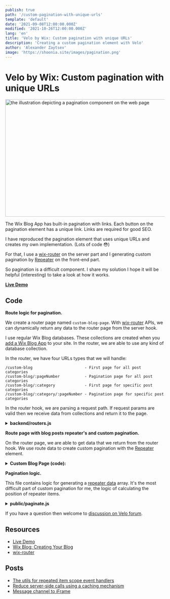 ```yaml
---
publish: true
path: '/custom-pagination-with-unique-urls'
template: 'default'
date: '2021-09-08T12:00:00.000Z'
modified: '2021-10-26T12:00:00.000Z'
lang: 'en'
title: 'Velo by Wix: Custom pagination with unique URLs'
description: 'Creating a custom pagination element with Velo'
author: 'Alexander Zaytsev'
image: 'https://shoonia.site/images/pagination.png'
---
```


# Velo by Wix: Custom pagination with unique URLs

<img
  src="/images/pagination.png"
  alt="the illustration depicting a pagination component on the web page"
  width="708"
  height="371"
/>

The Wix Blog App has built-in pagination with links. Each button on the pagination element has a unique link. Links are required for good SEO.

I have reproduced the pagination element that uses unique URLs and creates my own implementation. (Lots of code 😳)

For that, I use a [wix-router](https://support.wix.com/en/article/velo-about-routers) on the server part and I generating custom pagination by [Repeater](https://www.wix.com/velo/reference/$w/repeater) on the front-end part.

So pagination is a difficult component. I share my solution I hope it will be helpful (interesting) to take a look at how it works.

**[Live Demo](https://alexanderz5.wixsite.com/pagination/custom-blog)**

## Code

**Route logic for pagination.**

We create a router page named `custom-blog-page`. With [wix-router](https://www.wix.com/velo/reference/wix-router) APIs, we can dynamically return any data to the router page from the server hook.

I use regular Wix Blog databases. These collections are created when you [add a Wix Blog App](https://support.wix.com/en/article/wix-blog-creating-your-blog) to your site. In the router, we are able to use any kind of database collection.

In the router, we have four URLs types that we will handle:

```text
/custom-blog                       - First page for all post categories
/custom-blog/:pageNumber           - Pagination page for all post categories
/custom-blog/:category             - First page for specific post categories
/custom-blog/:category/:pageNumber - Pagination page for specific post categories
```

In the router hook, we are parsing a request path. If request params are valid then we receive data from collections and return it to the page.

<details>
  <summary>
    <strong>backend/routers.js</strong>
  </summary>

```js
import wixData from 'wix-data';
import { ok, redirect, WixRouterSitemapEntry } from 'wix-router';
// The 'url-join' external npm library.
// It has to be installed with npm Package Manager before writing a code.
// More: https://support.wix.com/en/article/velo-working-with-npm-packages
import urlJoin from 'url-join';

const hasContent = (val) => typeof val === 'string' && val.trim() !== '';
const isNumeric = (val) => hasContent(val) && /^[\d]+$/.test(val);
const parseNumber = (val) => ~~Math.abs(+val);

// I use regular Wix Blog databases.
// These collections are created when you add a Wix Blog app in your site.
// More: https://support.wix.com/en/article/wix-blog-creating-your-blog
const getCategories = () => {
  return wixData
    .query('Blog/Categories')
    .find()
    .then((result) => result.items);
};

const getCategory = (label) => {
  return wixData
    .query('Blog/Categories')
    .eq('label', label)
    .limit(1)
    .find()
    .then((reslut) => reslut.items[0]);
};

const getPosts = async (pageSize, skipPages, categoryId = null) => {
  let dataQuery = wixData.query('Blog/Posts');

  if (hasContent(categoryId)) {
    dataQuery = dataQuery.hasAll('categories', categoryId);
  }

  return dataQuery
    .skip(skipPages)
    .limit(pageSize)
    .find();
};

const getParams = async (path) => {
  const [one, two] = path.map((i) => i.toLowerCase());

  if (path.length === 1) {
    if (one === '') {
      return {
        page: 0,
        label: '',
      };
    }

    if (isNumeric(one)) {
      return {
        page: parseNumber(one),
        label: '',
      };
    }

    const category = await getCategory(one);

    if (typeof category !== 'undefined') {
      return {
        page: 0,
        categoryId: category._id,
        label: category.label,
      };
    }
  }

  if (path.length === 2 && isNumeric(two)) {
    const category = await getCategory(one);

    if (typeof category !== 'undefined') {
      return {
        page: parseNumber(two),
        categoryId: category._id,
        label: category.label,
      };
    }
  }

  return { hasError: true };
};

/**
 * Router hook
 *
 * @param {wix_router.WixRouterRequest} request
 */
export async function custom_blog_Router({ path, baseUrl, prefix }) {
  const params = await getParams(path);

  // Invalid params. Redirect to a base route URL.
  if (params.hasError) {
    return redirect(urlJoin(baseUrl, prefix), '301');
  }

  // Page size. It controls how many posts we show on the page.
  const pageSize = 2;
  const skip = (params.page === 0 ? 0 : params.page - 1) * pageSize;

  const postsData = await getPosts(
    pageSize,
    skip,
    params.categoryId,
  );

  // Returns a router page data to client
  return ok('custom-blog-page', {
    pageSize,
    posts: postsData.items,
    currentPage: postsData.currentPage,
    totalCount: postsData.totalCount,
    totalPages: postsData.totalPages,
    label: params.label,
  });
}

/**
 * Generate sitemaps
 * https://www.wix.com/velo/reference/wix-router/sitemap
 *
 * @param {wix_router.WixRouterSitemapRequest} sitemapRequest
 * @returns {Promise<wix_router.WixRouterSitemapEntry[]>}
 */
export async function custom_blog_SiteMap(sitemapRequest) {
  const categories = await getCategories();

  return categories.map((i) => {
    const entry = new WixRouterSitemapEntry(i.label);

    return Object.assign(entry, {
      title: i.label,
      pageName: i.label,
      url: urlJoin('/', sitemapRequest.prefix, i.label),
    });
  });
}
```
</details>

**Route page with blog posts repeater's and custom pagination.**

On the router page, we are able to get data that we return from the router hook. We use route data to create custom pagination with the [Repeater](https://www.wix.com/velo/reference/$w/repeater/introduction) element.

<details>
  <summary>
    <strong>Custom Blog Page (code):</strong>
  </summary>

```js
import { getRouterData } from 'wix-window';
import { prefix } from 'wix-location';
import urlJoin from 'url-join';

import { paginate } from 'public/paginate';

// Join paths to URL prefix
const join = (...paths) => urlJoin('/', prefix, ...paths);

$w.onReady(function () {
  // Here we get router data that we return from "backend/routers.js"
  const {
    posts,
    currentPage,
    totalCount,
    pageSize,
    label,
  } = getRouterData();

  // The function for generating repeater data.
  // It's our custom repeater source.
  const { data } = paginate({
    totalCount,
    currentPage,
    maxPages: 4,
    pageSize,
  });

  // Repeater for posts
  $w('#repeaterPosts').data = posts;
  $w('#repeaterPosts').forEachItem(($item, itemData) => {
    $item('#textTitle').text = itemData.title;
  });

  // Repeater for custom pagination
  $w('#repeaterPagination').data = data;
  $w('#repeaterPagination').forEachItem(($item, itemData) => {
    $item('#button1').label = itemData.label;

    if (itemData.isActive) {
      $item('#button1').link = join(label, String(itemData.number));
    } else {
      $item('#button1').disable();
    }
  });

  // Build a links for categories
  $w('#buttonLinkAll').link = join('');
  $w('#buttonLinkCss').link = join('css');
  $w('#buttonLinkHtml').link = join('html');
  $w('#buttonLinkJs').link = join('js');
});
```
</details>

**Pagination logic.**

This file contains logic for generating a [repeater data](https://www.wix.com/velo/reference/$w/repeater/data) array. It's the most difficult part of custom pagination for me, the logic of calculating the position of repeater items.

<details>
  <summary>
    <strong>public/paginate.js</strong>
  </summary>

```js
/**
 * @typedef {{
 * totalCount: number;
 * currentPage: number;
 * pageSize: number;
 * maxPages: number;
 * }} Params
 *
 * @typedef {{
 * _id: string;
 * label: string;
 * number: number;
 * isActive: boolean;
 * }} Data
 *
 * @param {Params} params
 * @returns {{ data: Data[] }}
 */
export const paginate = ({
  totalCount,
  currentPage,
  pageSize,
  maxPages,
}) => {
  const totalPages = Math.ceil(totalCount / pageSize);

  let startPage = 1;
  let endPage = totalPages;

  if (currentPage > totalPages) {
    currentPage = totalPages;
  }

  if (totalPages > maxPages) {
    const maxPagesBeforeCurrentPage = Math.floor(maxPages / 2);
    const maxPagesAfterCurrentPage = Math.ceil(maxPages / 2);

    if (currentPage <= maxPagesBeforeCurrentPage) {
      endPage = maxPages;
    } else if (currentPage + maxPagesAfterCurrentPage >= totalPages) {
      startPage = totalPages - maxPages + 1;
    } else {
      startPage = currentPage - maxPagesBeforeCurrentPage;
      endPage = currentPage + maxPagesAfterCurrentPage;
    }
  }

  const length = (endPage + 1) - startPage;

  /** @type {Data[]} */
  const data = Array.from({ length },
    (_, index) => {
      const number = startPage + index;
      const id = String(number);

      return {
        _id: id,
        label: id,
        number,
        isActive: number !== (currentPage + 1),
      };
    },
  );

  data.unshift({
    _id: 'first',
    label: '<<',
    number: 1,
    isActive: currentPage > 0,
  }, {
    _id: 'prev',
    label: '<',
    number: currentPage,
    isActive: currentPage > 0,
  });

  data.push({
    _id: 'next',
    label: '>',
    number: currentPage + 2,
    isActive: (currentPage + 1) < totalPages,
  }, {
    _id: 'last',
    label: '>>',
    number: totalPages,
    isActive: (currentPage + 1) < totalPages,
  });

  return {
    data,
  };
};
```
</details>

If you have a question then welcome to [discussion on Velo forum](https://www.wix.com/velo/forum/tips-tutorials-examples/custom-pagination-with-unique-urls).

## Resources

- [Live Demo](https://alexanderz5.wixsite.com/pagination/custom-blog)
- [Wix Blog: Creating Your Blog](https://support.wix.com/en/article/wix-blog-creating-your-blog)
- [wix-router](https://www.wix.com/velo/reference/wix-router)

## Posts

- [The utils for repeated item scope event handlers](/the-utils-for-repeated-item-scope-event-handlers)
- [Reduce server-side calls using a caching mechanism](/cache-for-the-jsw-functions)
- [Message channel to iFrame](/message-channel-to-iframe)
